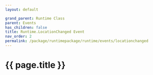 ```yaml
---
layout: default

grand_parent: Runtime Class
parent: Events
has_children: false
title: Runtime.LocationChanged Event
nav_order: 2
permalink: /package/runtimepackage/runtime/events/locationchanged
---
```

# {{ page.title }}